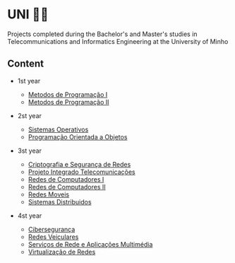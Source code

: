 # UNI 👩‍🎓​
Projects completed during the Bachelor's and Master's studies in Telecommunications and Informatics Engineering at the University of Minho

## Content
- 1st year
  
  - [Metodos de Programação I](https://github.com/beatrizralves/UNI/tree/main/1_ano/Metodos_Programacao_I/Projeto_MPI)
  - [Metodos de Programação II](https://github.com/beatrizralves/UNI/tree/main/1_ano/Metodos_Programacao_II)
    
- 2st year
  - [Sistemas Operativos](https://github.com/beatrizralves/UNI/tree/main/2_ano/SO)
  - [Programação Orientada a Objetos](https://github.com/beatrizralves/UNI/tree/main/2_ano/POO)
 
- 3st year
  - [Criptografia e Segurança de Redes](https://github.com/beatrizralves/UNI/tree/main/3_ano/Criptografia_Seguranca_Redes)
  - [Projeto Integrado Telecomunicações](https://github.com/beatrizralves/UNI/tree/main/3_ano/Projeto_Integrado_Telecomunica%C3%A7%C3%B5es)
  - [Redes de Computadores I](https://github.com/beatrizralves/UNI/tree/main/3_ano/Redes_Computadores_I)
  - [Redes de Computadores II](https://github.com/beatrizralves/UNI/tree/main/3_ano/Redes_Computadores_II)
  - [Redes Moveis](https://github.com/beatrizralves/UNI/tree/main/3_ano/Redes_Moveis)
  - [Sistemas Distribuidos](https://github.com/beatrizralves/UNI/tree/main/3_ano/Sistemas_Distribuidos)

  
- 4st year
  - [Cibersegurança](https://github.com/beatrizralves/UNI/tree/main/4_ano/Ciberseguranca)
  - [Redes Veiculares](https://github.com/beatrizralves/UNI/tree/main/4_ano/Redes_Veiculares)
  - [Serviços de Rede e Aplicações Multimédia](https://github.com/beatrizralves/UNI/tree/main/4_ano/Servicos_Rede_Aplicacoes_Multimedia)
  - [Virtualização de Redes](https://github.com/beatrizralves/UNI/tree/main/4_ano/Virtualizacao_Redes)
  
